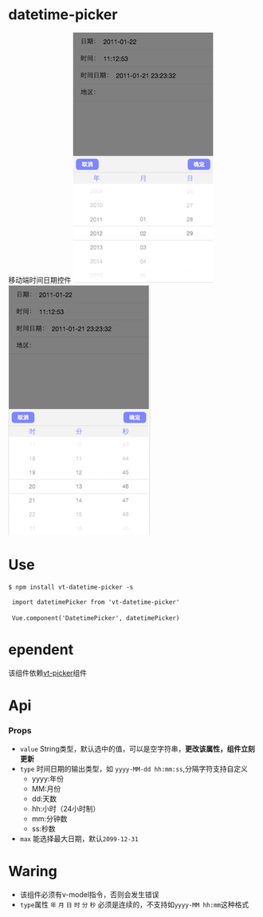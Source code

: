 # datetime-picker
移动端时间日期控件
![日期](https://raw.githubusercontent.com/vue-tools/vt-datetime-picker/c5f5ae73a6f3216239b12df5a3b520005ee962ce/img/date.png)
![时间](https://raw.githubusercontent.com/vue-tools/vt-datetime-picker/master/img/time.png)

# Use
```shell
$ npm install vt-datetime-picker -s
```

```shell
 import datetimePicker from 'vt-datetime-picker'
 
 Vue.component('DatetimePicker', datetimePicker)
```
 # ependent
 
该组件依赖[vt-picker](https://github.com/vue-tools/vt-picker)组件
 
 # Api
 ### Props 
*   `value` String类型，默认选中的值，可以是空字符串，**更改该属性，组件立刻更新**
*   `type` 时间日期的输出类型，如 `yyyy-MM-dd hh:mm:ss`,分隔字符支持自定义
    - yyyy:年份
    - MM:月份
    - dd:天数
    - hh:小时（24小时制）
    - mm:分钟数
    - ss:秒数
*   `max` 能选择最大日期，默认`2099-12-31`

# Waring
* 该组件必须有v-model指令，否则会发生错误
* `type`属性 `年` `月` `日`  `时` `分` `秒` 必须是连续的，不支持如`yyyy-MM hh:mm`这种格式
